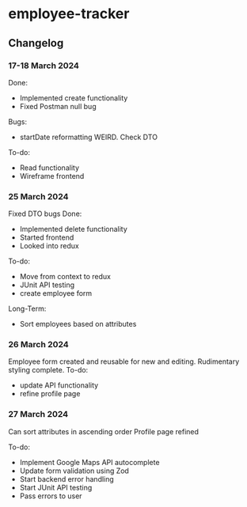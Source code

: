 # employee-tracker


## Changelog
### 17-18 March 2024
Done:
- Implemented create functionality
- Fixed Postman null bug

Bugs:
- startDate reformatting WEIRD. Check DTO

To-do:
- Read functionality
- Wireframe frontend

### 25 March 2024
Fixed DTO bugs
Done:
- Implemented delete functionality
- Started frontend
- Looked into redux

To-do:
- Move from context to redux
- JUnit API testing
- create employee form

Long-Term:
- Sort employees based on attributes

### 26 March 2024
Employee form created and reusable for new and editing.
Rudimentary styling complete. 
To-do:
- update API functionality
- refine profile page

### 27 March 2024
Can sort attributes in ascending order
Profile page refined

To-do:
- Implement Google Maps API autocomplete
- Update form validation using Zod
- Start backend error handling
- Start JUnit API testing
- Pass errors to user
